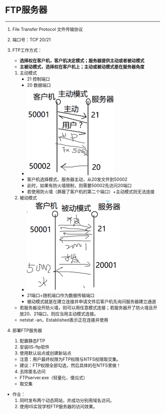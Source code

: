 # FTP服务器

---

1. File Transfer Protocol 文件传输协议

2. 端口号：TCP 20/21

3. FTP工作方式：

   * **选择权在客户机，客户机决定模式；服务器提供主动或者被动模式**
   * **主被动模式，选择权在客户机上；主动或被动模式是在服务器角度**

   1. 主动模式
      * 21 控制端口
      * 20 数据端口
      * <img src="./SavedPics/ch12-FTP服务器/image-20200428102845290.png" alt="image-20200428102845290" style="zoom:50%;" />
      * 客户机选择模式、服务器主动，从20发文件到50002
      * 此时，如果有防火墙限制，则需要50002先访问20端口
      * 若使用防火墙（屏蔽了客户机的第二个端口）+主动模式则无法连接
   2. 被动模式
      *  <img src="./SavedPics/ch12-FTP服务器/image-20200428103726232.png" alt="image-20200428103726232" style="zoom:50%;" />
      * 21端口+随机端口作为数据传输端口
      * 被动模式就是在建立连接并申请文件后客户机先询问服务器建立通道

   * 若服务器没开防火墙，则可以用任意模式连接；若服务器开了防火墙且开放20、21端口，则应当用主动模式连接。
   * netstat -an，Established表示正在连接并使用

4. 部署FTP服务器

   1. 配置静态FTP
   2. 安装IIS-ftp软件
   3. 使用默认站点或创建新站点

   * 注意：用户最终权限为FTP权限与NTFS权限取交集。
   * 建议：FTP权限全部勾选，然后具体的在NTFS里做！

   4. 去除匿名访问

   * FTPserver.exe（轻量化、傻瓜式）
   * 取交集

* 作业：
  1. 同时发布两个动态网站，并成功分别用域名访问。
  2. 使用IIS实现学校FTP服务器的访问效果。
